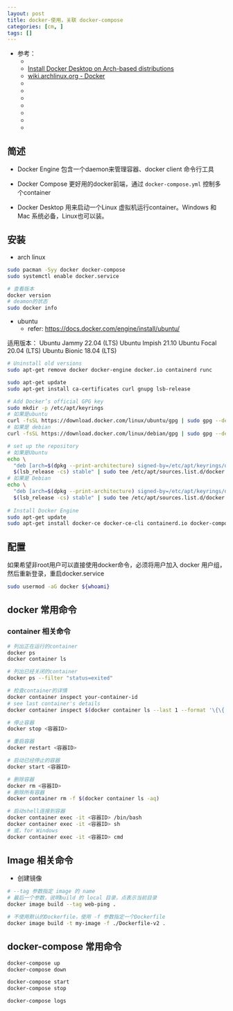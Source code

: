 ```yaml
---
layout: post
title: docker-使用，关联 docker-compose
categories: [cm, ]
tags: []
---
```


* 参考： 
  * []()
  * [Install Docker Desktop on Arch-based distributions](https://docs.docker.com/desktop/linux/install/archlinux/)
  * [wiki.archlinux.org - Docker](https://wiki.archlinux.org/title/docker)
  * []()
  * []()
  * []()
  * []()
  * []()
  * []()
  * []()


## 简述

* Docker Engine
包含一个daemon来管理容器、docker client 命令行工具

* Docker Compose
更好用的docker前端，通过 `docker-compose.yml` 控制多个container

* Docker Desktop
用来启动一个Linux 虚拟机运行container。Windows 和 Mac 系统必备，Linux也可以装。


## 安装

* arch linux

~~~sh
sudo pacman -Syy docker docker-compose
sudo systemctl enable docker.service

# 查看版本
docker version
# deamon的状态
sudo docker info
~~~

* ubuntu
    * refer:  <https://docs.docker.com/engine/install/ubuntu/>

适用版本： 
Ubuntu Jammy 22.04 (LTS)
Ubuntu Impish 21.10
Ubuntu Focal 20.04 (LTS)
Ubuntu Bionic 18.04 (LTS)

~~~sh
# Uninstall old versions
sudo apt-get remove docker docker-engine docker.io containerd runc

sudo apt-get update
sudo apt-get install ca-certificates curl gnupg lsb-release

# Add Docker’s official GPG key
sudo mkdir -p /etc/apt/keyrings
# 如果是ubuntu
curl -fsSL https://download.docker.com/linux/ubuntu/gpg | sudo gpg --dearmor -o /etc/apt/keyrings/docker.gpg
# 如果是 debian
curl -fsSL https://download.docker.com/linux/debian/gpg | sudo gpg --dearmor -o /etc/apt/keyrings/docker.gpg

# set up the repository
# 如果是Ubuntu
echo \
  "deb [arch=$(dpkg --print-architecture) signed-by=/etc/apt/keyrings/docker.gpg] https://download.docker.com/linux/ubuntu \
  $(lsb_release -cs) stable" | sudo tee /etc/apt/sources.list.d/docker.list > /dev/null
# 如果是 Debian
echo \
  "deb [arch=$(dpkg --print-architecture) signed-by=/etc/apt/keyrings/docker.gpg] https://download.docker.com/linux/debian \
  $(lsb_release -cs) stable" | sudo tee /etc/apt/sources.list.d/docker.list > /dev/null
  
# Install Docker Engine
sudo apt-get update
sudo apt-get install docker-ce docker-ce-cli containerd.io docker-compose-plugin
~~~




## 配置

如果希望非root用户可以直接使用docker命令，必须将用户加入 docker 用户组，然后重新登录，重启docker.service

~~~sh
sudo usermod -aG docker ${whoami}
~~~


## docker 常用命令

### container 相关命令

~~~sh
# 列出正在运行的container
docker ps
docker container ls

# 列出已经关闭的container
docker ps --filter "status=exited"

# 检查container的详情
docker container inspect your-container-id
# see last container's details
docker container inspect $(docker container ls --last 1 --format '\{\{.ID\}\}')

# 停止容器
docker stop <容器ID>

# 重启容器
docker restart <容器ID>

# 启动已经停止的容器
docker start <容器ID>

# 删除容器
docker rm <容器ID>
# 删除所有容器
docker container rm -f $(docker container ls -aq)

# 启动shell连接到容器
docker container exec -it <容器ID> /bin/bash
docker container exec -it <容器ID> sh
# 或，for Windows
docker container exec -it <容器ID> cmd
~~~

## Image 相关命令

* 创建镜像

~~~sh
# --tag 参数指定 image 的 name
# 最后一个参数，说明build 的 local 目录，点表示当前目录
docker image build --tag web-ping .

# 不使用默认的Dockerfile，使用 -f 参数指定一个Dockerfile
docker image build -t my-image -f ./Dockerfile-v2 .
~~~






## docker-compose 常用命令

~~~sh
docker-compose up
docker-compose down

docker-compose start
docker-compose stop

docker-compose logs
~~~






















